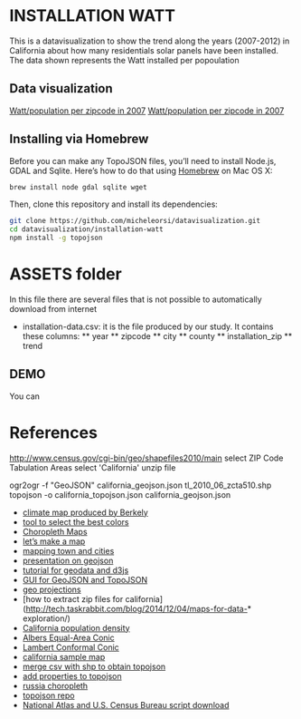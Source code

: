 INSTALLATION WATT
=================
This is a datavisualization to show the trend along the years (2007-2012) in California about how many residentials solar panels have been installed.
The data shown represents the Watt installed per popoulation

Data visualization
------------------
[Watt/population per zipcode in 2007](http://micheleorsi.github.io/datavisualization/installation-watt/index2007.html)
[Watt/population per zipcode in 2007](http://micheleorsi.github.io/datavisualization/installation-watt/index2012.html)

Installing via Homebrew
-----------------------
Before you can make any TopoJSON files, you’ll need to install Node.js, GDAL and Sqlite. Here’s how to do that using [Homebrew](http://brew.sh/) on Mac OS X:

```bash
brew install node gdal sqlite wget
```

Then, clone this repository and install its dependencies:

```bash
git clone https://github.com/micheleorsi/datavisualization.git
cd datavisualization/installation-watt
npm install -g topojson
```

ASSETS folder
=============

In this file there are several files that is not possible to automatically download from internet  

* installation-data.csv: it is the file produced by our study. It contains these columns:
** year
** zipcode
** city
** county
** installation_zip
** trend

DEMO
----
You can 

References
==========
http://www.census.gov/cgi-bin/geo/shapefiles2010/main
select ZIP Code Tabulation Areas
select 'California' 
unzip file 

ogr2ogr -f "GeoJSON" california_geojson.json tl_2010_06_zcta510.shp
topojson -o california_topojson.json california_geojson.json


* [climate map produced by Berkely](http://coolclimate.berkeley.edu/maps)
* [tool to select the best colors](http://colorbrewer2.org/)
* [Choropleth Maps](http://synthesis.sbecker.net/articles/2012/07/18/learning-d3-part-7-choropleth-maps)
* [let’s make a map](http://bost.ocks.org/mike/map/)
* [mapping town and cities](http://techslides.com/mapping-town-boundaries-with-d3)
* [presentation on geojson](http://lyzidiamond.com/geojson-in-maps/#83)
* [tutorial for geodata and d3js](http://www.tnoda.com/blog/2013-12-07)
* [GUI for GeoJSON and TopoJSON](http://shancarter.github.io/distillery)
* [geo projections](https://github.com/mbostock/d3/wiki/Geo-Projections)
* [how to extract zip files for california](http://tech.taskrabbit.com/blog/2014/12/04/maps-for-data-* exploration/)
* [California population density](http://bl.ocks.org/mbostock/5562380)
* [Albers Equal-Area Conic](http://bl.ocks.org/mbostock/3734308)
* [Lambert Conformal Conic](http://bl.ocks.org/mbostock/3734321)
* [california sample map](http://shancarter.github.io/ucb-dataviz-fall-2013/classes/interactive-maps/)
* [merge csv with shp to obtain topojson](http://bl.ocks.org/mbostock/5562380)
* [add properties to topojson](http://stackoverflow.com/questions/18444261/how-to-add-properties-to-topojson-file)
* [russia choropleth](http://bl.ocks.org/KoGor/5685876)
* [topojson repo](https://github.com/mbostock/topojson)
* [National Atlas and U.S. Census Bureau script download](https://github.com/mbostock/us-atlas)